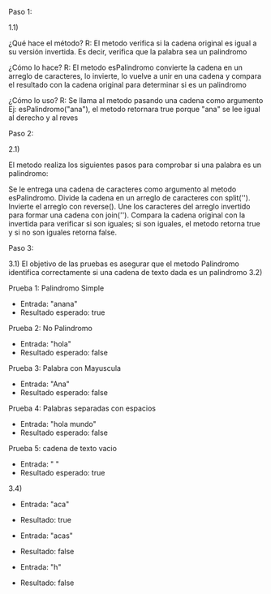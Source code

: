 Paso 1:

1.1)

¿Qué hace el método? R: El metodo verifica si la cadena original es igual a su versión invertida. Es decir, verifica que la palabra sea un palindromo

¿Cómo lo hace? R: El metodo esPalindromo convierte la cadena en un arreglo de caracteres, lo invierte, lo vuelve a unir en una cadena y compara el resultado con la cadena original para determinar si es un palindromo

¿Cómo lo uso? R: Se llama al metodo pasando una cadena como argumento Ej: esPalindromo("ana"), el metodo retornara true porque "ana" se lee igual al derecho y al reves

Paso 2:

2.1)

El metodo realiza los siguientes pasos para comprobar si una palabra es un palindromo:

Se le entrega una cadena de caracteres como argumento al metodo esPalindromo.
Divide la cadena en un arreglo de caracteres con split('').
Invierte el arreglo con reverse().
Une los caracteres del arreglo invertido para formar una cadena con join('').
Compara la cadena original con la invertida para verificar si son iguales; si son iguales, el metodo retorna true y si no son iguales retorna false.

Paso 3:

3.1) El objetivo de las pruebas es asegurar que el metodo Palindromo identifica correctamente si una cadena de texto dada es un palindromo
3.2)

Prueba 1: Palindromo Simple 
- Entrada: "anana"
- Resultado esperado: true

Prueba 2: No Palindromo
- Entrada: "hola"
- Resultado esperado: false

Prueba 3: Palabra con Mayuscula
- Entrada: "Ana"
- Resultado esperado: false

Prueba 4: Palabras separadas con espacios
- Entrada: "hola mundo"
- Resultado esperado: false

Prueba 5: cadena de texto vacio
- Entrada: " "
- Resultado esperado: true

3.4)

- Entrada: "aca"
- Resultado: true

- Entrada: "acas"
- Resultado: false

- Entrada: "h"
- Resultado: false




